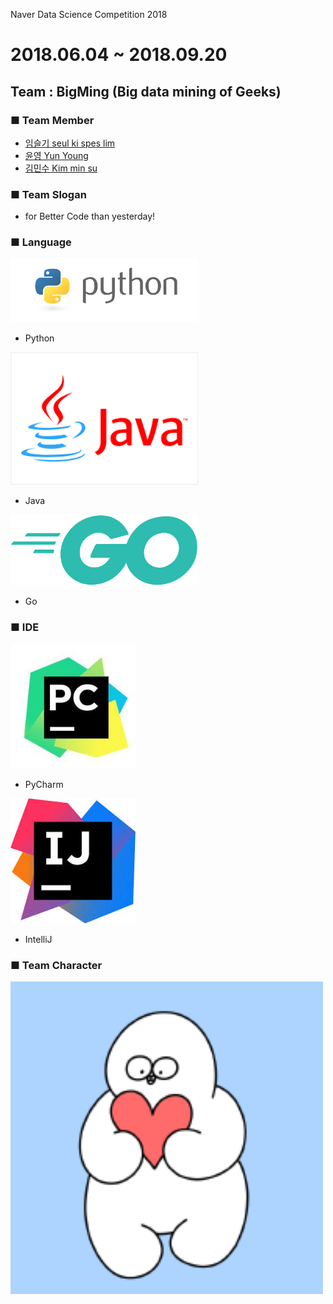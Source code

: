 Naver Data Science Competition 2018

2018.06.04 ~ 2018.09.20
=============================
## Team : BigMing (Big data mining of Geeks)


### ■ Team Member
- [임슬기 seul ki spes lim](https://github.com/bloomspes)
- [윤영 Yun Young](https://github.com/yunyoung1819)
- [김민수 Kim min su](https://github.com/alstn2468)


### ■ Team Slogan
 - for Better Code than yesterday!


### ■ Language
<img src="images/python.png" width="300" height="auto">

- Python

<img src="images/java.png" width="300" height="auto">

- Java

<img src="images/golang.png" width="300" height="auto">

- Go


### ■ IDE
<img src="images/pycharm.jpeg" width="200" height="200">

- PyCharm

<img src="images/intellij.jpg" width="200" height="200">

- IntelliJ


### ■ Team Character
<img src="images/mingmingi.png" width="500" height="500">
